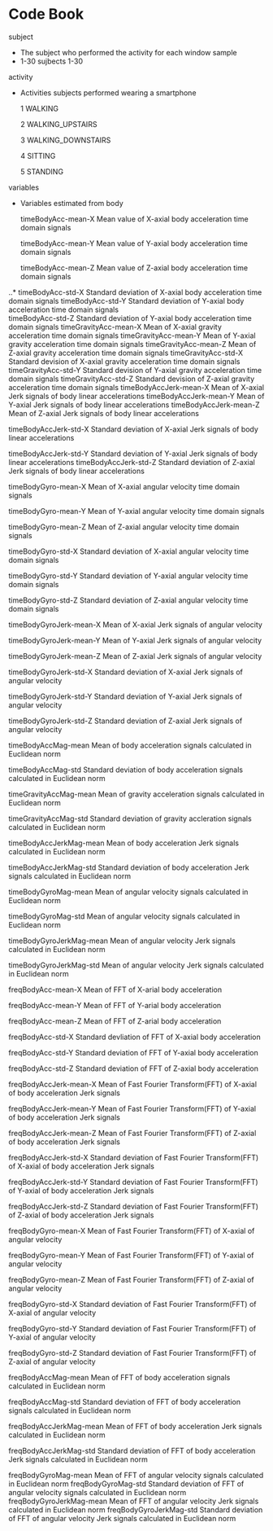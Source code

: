 Code Book
==========================


subject 
* The subject who performed the activity for each window sample
* 1-30  sujbects 1-30
  
activity
* Activities subjects performed wearing a smartphone 

  1  WALKING
  
  2  WALKING_UPSTAIRS
  
  3  WALKING_DOWNSTAIRS
  
  4  SITTING
  
  5 STANDING


variables 
* Variables estimated from body 

  timeBodyAcc-mean-X  Mean value of  X-axial body acceleration time domain signals
  
  timeBodyAcc-mean-Y  Mean value of Y-axial body acceleration time domain signals

  timeBodyAcc-mean-Z  Mean value of Z-axial body acceleration time domain signals

..* timeBodyAcc-std-X   Standard deviation of X-axial body acceleration time domain signals 
  timeBodyAcc-std-Y   Standard deviation of Y-axial body acceleration time domain signals  
  timeBodyAcc-std-Z   Standard deviation of Y-axial body acceleration time domain signals
  timeGravityAcc-mean-X Mean of X-axial gravity acceleration time domain signals
  timeGravityAcc-mean-Y Mean of Y-axial gravity acceleration time domain signals
  timeGravityAcc-mean-Z Mean of Z-axial gravity acceleration time domain signals
  timeGravityAcc-std-X  Standard devision of X-axial gravity acceleration time domain signals 
  timeGravityAcc-std-Y Standard devision of Y-axial gravity acceleration time domain signals
  timeGravityAcc-std-Z Standard devision of Z-axial gravity acceleration time domain signals
  timeBodyAccJerk-mean-X Mean of X-axial Jerk signals of body linear accelerations
  timeBodyAccJerk-mean-Y Mean of Y-axial Jerk signals of body linear accelerations
  timeBodyAccJerk-mean-Z Mean of Z-axial Jerk signals of body linear accelerations
  
  timeBodyAccJerk-std-X Standard deviation of X-axial Jerk signals of body linear accelerations
  
  timeBodyAccJerk-std-Y Standard deviation of Y-axial Jerk signals of body linear accelerations
timeBodyAccJerk-std-Z Standard deviation of Z-axial Jerk signals of body linear accelerations

timeBodyGyro-mean-X Mean of X-axial angular velocity time domain signals

timeBodyGyro-mean-Y Mean of Y-axial angular velocity time domain signals

timeBodyGyro-mean-Z Mean of Z-axial angular velocity time domain signals

timeBodyGyro-std-X Standard deviation of X-axial angular velocity time domain signals

timeBodyGyro-std-Y Standard deviation of Y-axial angular velocity time domain signals

timeBodyGyro-std-Z Standard deviation of  Z-axial angular velocity time domain signals

timeBodyGyroJerk-mean-X Mean of X-axial Jerk signals of angular velocity

timeBodyGyroJerk-mean-Y Mean of Y-axial Jerk signals of angular velocity

timeBodyGyroJerk-mean-Z Mean of Z-axial Jerk signals of angular velocity

timeBodyGyroJerk-std-X Standard deviation of X-axial Jerk signals of angular velocity

timeBodyGyroJerk-std-Y Standard deviation of Y-axial Jerk signals of angular velocity

timeBodyGyroJerk-std-Z Standard deviation of Z-axial Jerk signals of angular velocity

timeBodyAccMag-mean Mean of body acceleration signals calculated in Euclidean norm

timeBodyAccMag-std Standard deviation of body acceleration signals calculated in Euclidean norm

timeGravityAccMag-mean Mean of gravity acceleration signals calculated in Euclidean norm

timeGravityAccMag-std Standard deviation of gravity accleration signals calculated in Euclidean norm

timeBodyAccJerkMag-mean Mean of body acceleration Jerk signals calculated in Euclidean norm

timeBodyAccJerkMag-std Standard deviation of body acceleration Jerk signals calculated in Euclidean norm

timeBodyGyroMag-mean Mean of angular velocity signals calculated in Euclidean norm

timeBodyGyroMag-std Mean of angular velocity signals calculated in Euclidean norm

timeBodyGyroJerkMag-mean Mean of angular velocity Jerk signals calculated in Euclidean norm

timeBodyGyroJerkMag-std Mean of angular velocity Jerk signals calculated in Euclidean norm

freqBodyAcc-mean-X Mean of FFT of X-arial body acceleration

freqBodyAcc-mean-Y Mean of FFT of Y-arial body acceleration

freqBodyAcc-mean-Z Mean of FFT of Z-arial body acceleration

freqBodyAcc-std-X Standard devliation of FFT of X-axial body acceleration

freqBodyAcc-std-Y Standard deviation of FFT of Y-axial body acceleration

freqBodyAcc-std-Z Standard deviation of FFT of Z-axial body acceleration

freqBodyAccJerk-mean-X Mean of Fast Fourier Transform(FFT) of X-axial of body acceleration Jerk signals

freqBodyAccJerk-mean-Y Mean of Fast Fourier Transform(FFT) of Y-axial of body acceleration Jerk signals

freqBodyAccJerk-mean-Z  Mean of Fast Fourier Transform(FFT) of Z-axial of body acceleration Jerk signals

freqBodyAccJerk-std-X  Standard deviation of Fast Fourier Transform(FFT) of X-axial of body acceleration Jerk signals

freqBodyAccJerk-std-Y  Standard deviation of Fast Fourier Transform(FFT) of Y-axial of body acceleration Jerk signals

freqBodyAccJerk-std-Z Standard deviation of Fast Fourier Transform(FFT) of Z-axial of body acceleration Jerk signals

freqBodyGyro-mean-X Mean of Fast Fourier Transform(FFT) of X-axial of angular velocity

freqBodyGyro-mean-Y Mean of Fast Fourier Transform(FFT) of Y-axial of angular velocity

freqBodyGyro-mean-Z Mean of Fast Fourier Transform(FFT) of Z-axial of angular velocity

freqBodyGyro-std-X Standard deviation of Fast Fourier Transform(FFT) of X-axial of angular velocity

freqBodyGyro-std-Y Standard deviation of Fast Fourier Transform(FFT) of Y-axial of angular velocity

freqBodyGyro-std-Z Standard deviation of Fast Fourier Transform(FFT) of Z-axial of angular velocity

freqBodyAccMag-mean Mean of FFT of body acceleration signals calculated in Euclidean norm

freqBodyAccMag-std  Standard deviation of FFT of body acceleration signals calculated in Euclidean norm

freqBodyAccJerkMag-mean Mean of FFT of body acceleration Jerk signals calculated in Euclidean norm

freqBodyAccJerkMag-std Standard deviation of FFT of body acceleration Jerk signals calculated in Euclidean norm

freqBodyGyroMag-mean Mean of FFT of angular velocity signals calculated in Euclidean norm
freqBodyGyroMag-std Standard deviation of FFT of angular velocity signals calculated in Euclidean norm
freqBodyGyroJerkMag-mean Mean of FFT of angular velocity Jerk signals calculated in Euclidean norm
freqBodyGyroJerkMag-std Standard deviation of FFT of angular velocity Jerk signals calculated in Euclidean norm

